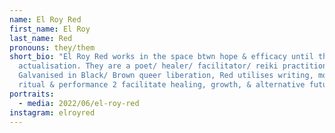 ```yaml
---
name: El Roy Red
first_name: El Roy
last_name: Red
pronouns: they/them
short_bio: "El Roy Red works in the space btwn hope & efficacy until they reach
  actualisation. They are a poet/ healer/ facilitator/ reiki practitioner.
  Galvanised in Black/ Brown queer liberation, Red utilises writing, movement,
  ritual & performance 2 facilitate healing, growth, & alternative futures. "
portraits:
  - media: 2022/06/el-roy-red
instagram: elroyred
---
```

